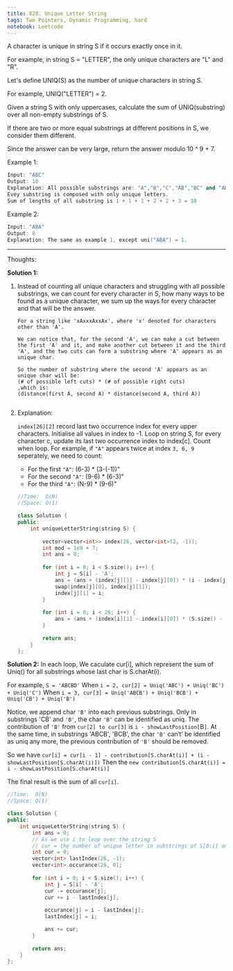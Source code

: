 ```yaml
---
title: 828. Unique Letter String
tags: Two Pointers, Dynamic Programming, hard
notebook: Leetcode
---
```


A character is unique in string S if it occurs exactly once in it.

For example, in string S = "LETTER", the only unique characters are "L" and "R".

Let's define UNIQ(S) as the number of unique characters in string S.

For example, UNIQ("LETTER") =  2.

Given a string S with only uppercases, calculate the sum of UNIQ(substring) over all non-empty substrings of S.

If there are two or more equal substrings at different positions in S, we consider them different.

Since the answer can be very large, return the answer modulo 10 ^ 9 + 7.

Example 1:
```c++
Input: "ABC"
Output: 10
Explanation: All possible substrings are: "A","B","C","AB","BC" and "ABC".
Evey substring is composed with only unique letters.
Sum of lengths of all substring is 1 + 1 + 1 + 2 + 2 + 3 = 10
```

Example 2:
```c++
Input: "ABA"
Output: 8
Explanation: The same as example 1, except uni("ABA") = 1.
```

----------
Thoughts:

**Solution 1:**
1. Instead of counting all unique characters and struggling with all possible substrings, we can count for every character in S, how many ways to be found as a unique character, we sum up the ways for every character and that will be the answer.
    ```
    For a string like 'xAxxxAxxAx', where 'x' denoted for characters other than 'A'.

    We can notice that, for the second 'A', we can make a cut between the first 'A' and it, and make another cut between it and the third 'A', and the two cuts can form a substring where 'A' appears as an unique char.

    So the number of substring where the second 'A' appears as an unique char will be:
    (# of possible left cuts) * (# of possible right cuts)
    ,which is:
    (distance(first A, second A) * distance(second A, third A))


    ```
2. Explanation:

    `index[26][2]` record last two occurrence index for every upper characters.
    Initialise all values in index to -1.
    Loop on string S, for every character c, update its last two occurrence index to index[c].
    Count when loop. For example, if `"A"` appears twice at index `3, 6, 9` seperately, we need to count:
    - For the first `"A"`: (6-3) * (3-(-1))"
    - For the second `"A"`: (9-6) * (6-3)"
    - For the third `"A"`: (N-9) * (9-6)"

    ```c++
    //Time:  O(N)
    //Space: O(1)

    class Solution {
    public:
        int uniqueLetterString(string S) {
            
            vector<vector<int>> index(26, vector<int>(2, -1));
            int mod = 1e9 + 7;
            int ans = 0;
            
            for (int i = 0; i < S.size(); i++) {
                int j = S[i] - 'A';
                ans = (ans + (index[j][1] - index[j][0]) * (i - index[j][1]) % mod) % mod;
                swap(index[j][0], index[j][1]);
                index[j][1] = i;
            }
            
            for (int i = 0; i < 26; i++) {
                ans = (ans + (index[i][1] - index[i][0]) * (S.size() - index[i][1]) % mod) % mod; 
            }
            
            return ans;
        }
    };
    ```

**Solution 2:**
In each loop, We caculate cur[i], which represent the sum of Uniq() for all substrings whose last char is S.charAt(i).

For example,
`S = 'ABCBD'`
When `i = 2, cur[2] = Uniq('ABC') + Uniq('BC') + Uniq('C')`
When `i = 3, cur[3] = Uniq('ABCB') + Uniq('BCB') + Uniq('CB') + Uniq('B')`

Notice, we append char `'B'` into each previous substrings. Only in substrings 'CB' and `'B'`, the char `'B'` can be identified as uniq. The contribution of `'B'` from `cur[2] to cur[3]` is `i - showLastPosition[`B`]`. At the same time, in substrings 'ABCB', 'BCB', the char `'B'` can‘t’ be identified as uniq any more, the previous contribution of `'B'` should be removed.

So we have `cur[i] = cur[i - 1] - contribution[S.charAt(i)] + (i - showLastPosition[S.charAt(i)])`
Then the `new contribution[S.charAt(i)] = i - showLastPosition[S.charAt(i)]`

The final result is the sum of all `cur[i]`.

```c++
//Time:  O(N)
//Space: O(1)

class Solution {
public:
    int uniqueLetterString(string S) {
        int ans = 0;
        // As we use i to loop over the string S 
        // cur = the number of unique letter in substrings of S[0:i] and ends with S[i] 
        int cur = 0;
        vector<int> lastIndex(26, -1);
        vector<int> occurance(26, 0);
        
        for (int i = 0; i < S.size(); i++) {
            int j = S[i] - 'A';
            cur -= occurance[j];
            cur += i - lastIndex[j];
            
            occurance[j] = i - lastIndex[j];
            lastIndex[j] = i;

            ans += cur;
        }
        
        return ans;
    }
};
```